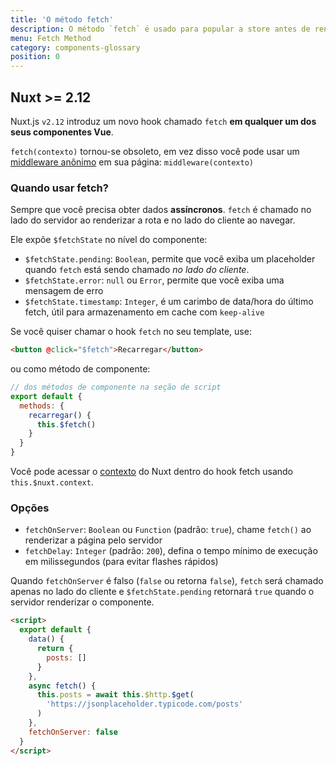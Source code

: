 ```yaml
---
title: 'O método fetch'
description: O método `fetch` é usado para popular a store antes de renderizar a página. É como o método `asyncData`, exceto que não define os dados do componente.
menu: Fetch Method
category: components-glossary
position: 0
---
```


## Nuxt >= 2.12

Nuxt.js `v2.12` introduz um novo hook chamado `fetch` **em qualquer um dos seus componentes Vue**.

<base-alert>

`fetch(contexto)` tornou-se obsoleto, em vez disso você pode usar um [middleware anônimo](/guides/components-glossary/pages-middleware#anonymous-middleware) em sua página: `middleware(contexto)`

</base-alert>

### Quando usar fetch?

Sempre que você precisa obter dados **assíncronos**. `fetch` é chamado no lado do servidor ao renderizar a rota e no lado do cliente ao navegar.

Ele expõe `$fetchState` no nível do componente:

- `$fetchState.pending`: `Boolean`, permite que você exiba um placeholder quando `fetch` está sendo chamado _no lado do cliente_.
- `$fetchState.error`: `null` ou `Error`, permite que você exiba uma mensagem de erro
- `$fetchState.timestamp`: `Integer`, é um carimbo de data/hora do último fetch, útil para armazenamento em cache com `keep-alive`

Se você quiser chamar o hook `fetch` no seu template, use:

```html
<button @click="$fetch">Recarregar</button>
```

ou como método de componente:

```javascript
// dos métodos de componente na seção de script
export default {
  methods: {
    recarregar() {
      this.$fetch()
    }
  }
}
```

Você pode acessar o [contexto](/guides/internals-glossary/context) do Nuxt dentro do hook fetch usando `this.$nuxt.context`.

### Opções

- `fetchOnServer`: `Boolean` ou `Function` (padrão: `true`), chame `fetch()` ao renderizar a página pelo servidor
- `fetchDelay`: `Integer` (padrão: `200`), defina o tempo mínimo de execução em milissegundos (para evitar flashes rápidos)

<div class="Alert Alert--green">

Quando `fetchOnServer` é falso (`false` ou retorna `false`), `fetch` será chamado apenas no lado do cliente e `$fetchState.pending` retornará `true` quando o servidor renderizar o componente.

</div>

```html
<script>
  export default {
    data() {
      return {
        posts: []
      }
    },
    async fetch() {
      this.posts = await this.$http.$get(
        'https://jsonplaceholder.typicode.com/posts'
      )
    },
    fetchOnServer: false
  }
</script>
```
